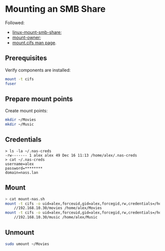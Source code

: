 # Mounting an SMB Share

Followed:

* [linux-mount-smb-share](https://www.linode.com/docs/guides/linux-mount-smb-share/);
* [mount-owner](https://www.baeldung.com/linux/mount-owner);
* [mount.cifs man page](https://linux.die.net/man/8/mount.cifs).

## Prerequisites

Verify components are installed:

```sh
mount -t cifs
fuser
```

## Prepare mount points

Create mount points:
```sh
mkdir ~/Movies
mkdir ~/Music
```

## Credentials

```
> ls -la ~/.nas-creds
-rw------- 1 alex alex 49 Dec 16 11:13 /home/alex/.nas-creds
> cat ~/.nas-creds
username=alex
password=********
domain=nass.lan
```

## Mount

```sh
> cat mount-nas.sh
mount -t cifs -o uid=alex,forceuid,gid=alex,forcegid,rw,credentials=/home/alex/.nas-creds \
    //192.168.10.30/movies /home/alex/Movies
mount -t cifs -o uid=alex,forceuid,gid=alex,forcegid,rw,credentials=/home/alex/.nas-creds \
    //192.168.10.30/music /home/alex/Music
```

## Unmount

```sh
sudo umount ~/Movies
```
